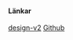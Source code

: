 #### Länkar

[design-v2](https://dbwebb.se/kurser/design-v2)
[Github](https://github.com/ollebergkvist/designv2)
